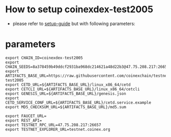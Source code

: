 # How to setup coinexdex-test2005

- please refer to [setup-guide](https://github.com/coinexchain/devops) but with following parameters:

# parameters
```shell
export CHAIN_ID=coinexdex-test2005
export CHAIN_SEEDS=8a378459b49ddcf2931ba968dc214621a48d22b3@47.75.208.217:26656,fe3b227eedd5bb97cd72ff40df31050434f7e883@47.52.106.214:26656
export ARTIFACTS_BASE_URL=https://raw.githubusercontent.com/coinexchain/testnets/master/coinexdex-test2005
export CETD_URL=${ARTIFACTS_BASE_URL}/linux_x86_64/cetd
export CETCLI_URL=${ARTIFACTS_BASE_URL}/linux_x86_64/cetcli
export GENESIS_URL=${ARTIFACTS_BASE_URL}/genesis.json
export CETD_SERVICE_CONF_URL=${ARTIFACTS_BASE_URL}/cetd.service.example
export MD5_CHECKSUM_URL=${ARTIFACTS_BASE_URL}/md5.sum

export FAUCET_URL=
export REST_API=
export TESTNET_RPC_URL=47.75.208.217:26657
export TESTNET_EXPLORER_URL=testnet.coinex.org
```
